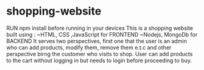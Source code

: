 # shopping-website
RUN npm install before running in your devices
This is a shopping website built using :
~HTML, CSS ,JavaScript for FRONTEND
~Nodejs, MongoDb for BACKEND
It serves two perspectives, first one that the user is an admin who can add products, modify them, remove them e.t.c 
and other perspective birng the customer who visits to shop. User can add products to the cart without logging in but needs to login before proceeding 
to buy.
